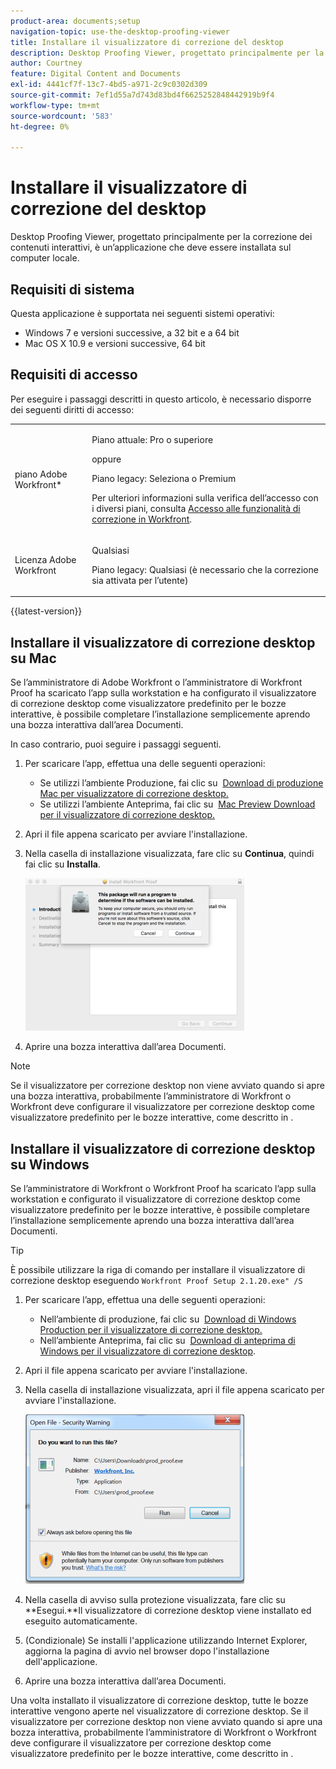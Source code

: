 ```yaml
---
product-area: documents;setup
navigation-topic: use-the-desktop-proofing-viewer
title: Installare il visualizzatore di correzione del desktop
description: Desktop Proofing Viewer, progettato principalmente per la correzione dei contenuti interattivi, è un’applicazione che deve essere installata sul computer locale.
author: Courtney
feature: Digital Content and Documents
exl-id: 4441cf7f-13c7-4bd5-a971-2c9c0302d309
source-git-commit: 7ef1d55a7d743d83bd4f6625252848442919b9f4
workflow-type: tm+mt
source-wordcount: '583'
ht-degree: 0%

---
```


# Installare il visualizzatore di correzione del desktop

Desktop Proofing Viewer, progettato principalmente per la correzione dei contenuti interattivi, è un’applicazione che deve essere installata sul computer locale.

## Requisiti di sistema

Questa applicazione è supportata nei seguenti sistemi operativi:

* Windows 7 e versioni successive, a 32 bit e a 64 bit
* Mac OS X 10.9 e versioni successive, 64 bit

## Requisiti di accesso

Per eseguire i passaggi descritti in questo articolo, è necessario disporre dei seguenti diritti di accesso:

<table style="table-layout:auto"> 
 <col> 
 <col> 
 <tbody> 
  <tr> 
   <td role="rowheader">piano Adobe Workfront*</td> 
   <td> <p>Piano attuale: Pro o superiore</p> <p>oppure</p> <p>Piano legacy: Seleziona o Premium</p> <p>Per ulteriori informazioni sulla verifica dell’accesso con i diversi piani, consulta <a href="/help/quicksilver/administration-and-setup/manage-workfront/configure-proofing/access-to-proofing-functionality.md" class="MCXref xref">Accesso alle funzionalità di correzione in Workfront</a>.</p> </td> 
  </tr> 
  <tr> 
   <td role="rowheader">Licenza Adobe Workfront</td> 
   <td> <p>Qualsiasi</p> <p>Piano legacy: Qualsiasi (è necessario che la correzione sia attivata per l’utente)</p> </td> 
  </tr> 
 </tbody> 
</table>

{{latest-version}}

## Installare il visualizzatore di correzione desktop su Mac

Se l’amministratore di Adobe Workfront o l’amministratore di Workfront Proof ha scaricato l’app sulla workstation e ha configurato il visualizzatore di correzione desktop come visualizzatore predefinito per le bozze interattive, è possibile completare l’installazione semplicemente aprendo una bozza interattiva dall’area Documenti.

In caso contrario, puoi seguire i passaggi seguenti.

1. Per scaricare l’app, effettua una delle seguenti operazioni:

   * Se utilizzi l’ambiente Produzione, fai clic su  [Download di produzione Mac per visualizzatore di correzione desktop.](https://assets.proofhq.com/nativeviewer/desktop_viewer/Workfront+Proof-2.1.22.pkg)
   * Se utilizzi l’ambiente Anteprima, fai clic su  [Mac Preview Download per il visualizzatore di correzione desktop.](https://assets.preview.proofhq.com/nativeviewer/desktop_viewer/Workfront+Proof+Preview-2.1.22.pkg)

1. Apri il file appena scaricato per avviare l&#39;installazione.
1. Nella casella di installazione visualizzata, fare clic su **Continua**, quindi fai clic su **Installa**.

   ![00000776.png](assets/00000776-350x244.png)

1. Aprire una bozza interattiva dall’area Documenti.

>[!NOTE]
>
>Se il visualizzatore per correzione desktop non viene avviato quando si apre una bozza interattiva, probabilmente l’amministratore di Workfront o Workfront deve configurare il visualizzatore per correzione desktop come visualizzatore predefinito per le bozze interattive, come descritto in .

## Installare il visualizzatore di correzione desktop su Windows

Se l’amministratore di Workfront o Workfront Proof ha scaricato l’app sulla workstation e configurato il visualizzatore di correzione desktop come visualizzatore predefinito per le bozze interattive, è possibile completare l’installazione semplicemente aprendo una bozza interattiva dall’area Documenti.

>[!TIP]
È possibile utilizzare la riga di comando per installare il visualizzatore di correzione desktop eseguendo `Workfront Proof Setup 2.1.20.exe" /S`

1. Per scaricare l’app, effettua una delle seguenti operazioni:

   * Nell’ambiente di produzione, fai clic su  [Download di Windows Production per il visualizzatore di correzione desktop.](https://assets.proofhq.com/nativeviewer/desktop_viewer/Workfront+Proof+Setup+2.1.22.exe)
   * Nell’ambiente Anteprima, fai clic su  [Download di anteprima di Windows per il visualizzatore di correzione desktop](https://assets.preview.proofhq.com/nativeviewer/desktop_viewer/Workfront+Proof+Preview+Setup+2.1.22.exe).

1. Apri il file appena scaricato per avviare l&#39;installazione.
1. Nella casella di installazione visualizzata, apri il file appena scaricato per avviare l&#39;installazione.

   ![Screen_Shot_2018-05-02_at_10.56.55_AM.png](assets/screen-shot-2018-05-02-at-10.56.55-am-350x271.png)

1. Nella casella di avviso sulla protezione visualizzata, fare clic su **Esegui.**Il visualizzatore di correzione desktop viene installato ed eseguito automaticamente. 
1. (Condizionale) Se installi l&#39;applicazione utilizzando Internet Explorer, aggiorna la pagina di avvio nel browser dopo l&#39;installazione dell&#39;applicazione.
1. Aprire una bozza interattiva dall’area Documenti.

Una volta installato il visualizzatore di correzione desktop, tutte le bozze interattive vengono aperte nel visualizzatore di correzione desktop. Se il visualizzatore per correzione desktop non viene avviato quando si apre una bozza interattiva, probabilmente l’amministratore di Workfront o Workfront deve configurare il visualizzatore per correzione desktop come visualizzatore predefinito per le bozze interattive, come descritto in .
